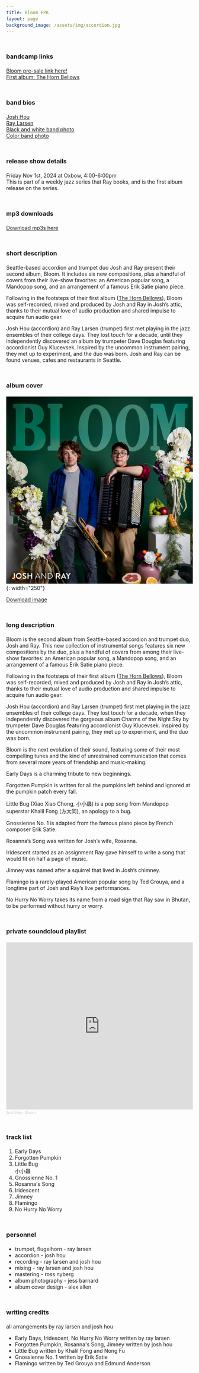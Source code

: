```yaml
---
title: Bloom EPK
layout: page
background_image: /assets/img/accordion.jpg
---
```


### bandcamp links
<p>
<a href="https://joshandray.bandcamp.com/album/bloom">Bloom pre-sale link here!</a><br/>
<a href="https://joshandray.bandcamp.com/album/the-horn-bellows">First album: The Horn Bellows</a>
</p>

### band bios
<p>
<a href="https://joshuahou.com/">Josh Hou</a><br/>
<a href="https://www.raymondlarsen.com/">Ray Larsen</a><br/>
<a href="/assets/img/josh_and_ray_bw.jpg">Black and white band photo</a><br/>
<a href="/assets/img/josh_and_ray_color.jpg">Color band photo</a><br/>
</p>

### release show details
Friday Nov 1st, 2024 at Oxbow, 4:00-6:00pm<br/>
This is part of a weekly jazz series that Ray books, and is the first album release on the series.

### mp3 downloads
<a href="https://drive.google.com/file/d/1l6j42oPq5ZtJAczLz0xQC5YzJNf5Q-y1/view?usp=drive_link">Download mp3s here</a>

### short description
Seattle-based accordion and trumpet duo Josh and Ray present their second album, Bloom. It includes six new compositions, plus a handful of covers from their live-show favorites: an American popular song, a Mandopop song, and an arrangement of a famous Erik Satie piano piece.

Following in the footsteps of their first album (<a href="https://joshandray.bandcamp.com/album/the-horn-bellows">The Horn Bellows</a>), Bloom was self-recorded, mixed and produced by Josh and Ray in Josh’s attic, thanks to their mutual love of audio production and shared impulse to acquire fun audio gear.

Josh Hou (accordion) and Ray Larsen (trumpet) first met playing in the jazz ensembles of their college days. They lost touch for a decade, until they independently discovered an album by trumpeter Dave Douglas featuring accordionist Guy Klucevsek. Inspired by the uncommon instrument pairing, they met up to experiment, and the duo was born. Josh and Ray can be found venues, cafes and restaurants in Seattle.

### album cover
![Image](/img/bloom-cover.jpg){: width="250"}

<a href="/img/bloom-cover.jpg" download>Download image</a>

### long description
Bloom is the second album from Seattle-based accordion and trumpet duo, Josh and Ray. This new collection of instrumental songs features six new compositions by the duo, plus a handful of covers from among their live-show favorites: an American popular song, a Mandopop song, and an arrangement of a famous Erik Satie piano piece.

Following in the footsteps of their first album (<a href="https://joshandray.bandcamp.com/album/the-horn-bellows">The Horn Bellows</a>), Bloom was self-recorded, mixed and produced by Josh and Ray in Josh’s attic, thanks to their mutual love of audio production and shared impulse to acquire fun audio gear.

Josh Hou (accordion) and Ray Larsen (trumpet) first met playing in the jazz ensembles of their college days. They lost touch for a decade, when they independently discovered the gorgeous album Charms of the Night Sky by trumpeter Dave Douglas featuring accordionist Guy Klucevsek. Inspired by the uncommon instrument pairing, they met up to experiment, and the duo was born.

Bloom is the next evolution of their sound, featuring some of their most compelling tunes and the kind of unrestrained communication that comes from several more years of friendship and music-making.

Early Days is a charming tribute to new beginnings.

Forgotten Pumpkin is written for all the pumpkins left behind and ignored at the pumpkin patch every fall.

Little Bug (Xiao Xiao Chong, 小小蟲) is a pop song from Mandopop superstar Khalil Fong (方大同), an apology to a bug.

Gnossienne No. 1 is adapted from the famous piano piece by French composer Erik Satie.

Rosanna’s Song was written for Josh’s wife, Rosanna.

Iridescent started as an assignment Ray gave himself to write a song that would fit on half a page of music.

Jimney was named after a squirrel that lived in Josh’s chimney.

Flamingo is a rarely-played American popular song by Ted Grouya, and a longtime part of Josh and Ray’s live performances.

No Hurry No Worry takes its name from a road sign that Ray saw in Bhutan, to be performed without hurry or worry.

### private soundcloud playlist

<iframe width="100%" height="450" scrolling="no" frameborder="no" allow="autoplay" src="https://w.soundcloud.com/player/?url=https%3A//api.soundcloud.com/playlists/1888087280%3Fsecret_token%3Ds-7f87JHzdiJR&color=%233c6464&auto_play=false&hide_related=false&show_comments=true&show_user=true&show_reposts=false&show_teaser=true"></iframe><div style="font-size: 10px; color: #cccccc;line-break: anywhere;word-break: normal;overflow: hidden;white-space: nowrap;text-overflow: ellipsis; font-family: Interstate,Lucida Grande,Lucida Sans Unicode,Lucida Sans,Garuda,Verdana,Tahoma,sans-serif;font-weight: 100;"><a href="https://soundcloud.com/accordionjosh" title="Josh Hou" target="_blank" style="color: #cccccc; text-decoration: none;">Josh Hou</a> · <a href="https://soundcloud.com/accordionjosh/sets/bloom/s-7f87JHzdiJR" title="Bloom" target="_blank" style="color: #cccccc; text-decoration: none;">Bloom</a></div>

### track list
<ol>
<li>Early Days</li>

<li>Forgotten Pumpkin</li>

<li>Little Bug<br/>
小小蟲</li>

<li>Gnossienne No. 1</li>

<li>Rosanna's Song</li>

<li>Iridescent</li>

<li>Jimney</li>

<li>Flamingo</li>

<li>No Hurry No Worry</li>
</ol>


### personnel
<ul>
<li>trumpet, flugelhorn - ray larsen</li>
<li>accordion - josh hou</li>
<li>recording - ray larsen and josh hou</li>
<li>mixing - ray larsen and josh hou</li>
<li>mastering - ross nyberg</li>
<li>album photography - jess barnard</li>
<li>album cover design - alex allen</li>
</ul>


### writing credits

all arrangements by ray larsen and josh hou

<ul>
<li>Early Days, Iridescent, No Hurry No Worry written by ray larsen</li>
<li>Forgotten Pumpkin, Rosanna's Song, Jimney written by josh hou</li>
<li>Little Bug written by Khalil Fong and Nong Fu</li>
<li>Gnossienne No. 1 written by Erik Satie</li>
<li>Flamingo written by Ted Grouya and Edmund Anderson</li>
</ul>

<style>
h3 {
  margin-top: 50px;
  margin-bottom: 20px;
}

h3:first-child {
  margin-top: 0;
}
</style>
